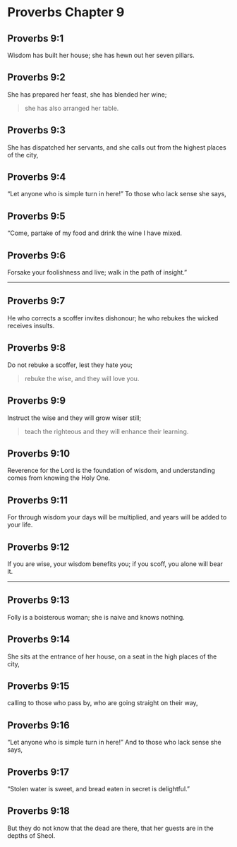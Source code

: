 # Proverbs Chapter 9

## Proverbs 9:1

Wisdom has built her house; she has hewn out her seven pillars.

## Proverbs 9:2

She has prepared her feast, she has blended her wine;

> she has also arranged her table.

## Proverbs 9:3

She has dispatched her servants, and she calls out from the highest places of the city,

## Proverbs 9:4

“Let anyone who is simple turn in here!” To those who lack sense she says,

## Proverbs 9:5

“Come, partake of my food and drink the wine I have mixed.

## Proverbs 9:6

Forsake your foolishness and live; walk in the path of insight.”

---

## Proverbs 9:7

He who corrects a scoffer invites dishonour; he who rebukes the wicked receives insults.

## Proverbs 9:8

Do not rebuke a scoffer, lest they hate you;

> rebuke the wise, and they will love you.

## Proverbs 9:9

Instruct the wise and they will grow wiser still;

> teach the righteous and they will enhance their learning.

## Proverbs 9:10

Reverence for the Lord is the foundation of wisdom, and understanding comes from knowing the Holy One.

## Proverbs 9:11

For through wisdom your days will be multiplied, and years will be added to your life.

## Proverbs 9:12

If you are wise, your wisdom benefits you; if you scoff, you alone will bear it.

---

## Proverbs 9:13

Folly is a boisterous woman; she is naive and knows nothing.

## Proverbs 9:14

She sits at the entrance of her house, on a seat in the high places of the city,

## Proverbs 9:15

calling to those who pass by, who are going straight on their way,

## Proverbs 9:16

“Let anyone who is simple turn in here!” And to those who lack sense she says,

## Proverbs 9:17

“Stolen water is sweet, and bread eaten in secret is delightful.”

## Proverbs 9:18

But they do not know that the dead are there, that her guests are in the depths of Sheol.
